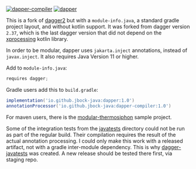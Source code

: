 [![dapper-compiler](https://maven-badges.herokuapp.com/maven-central/io.github.jbock-java/dapper-compiler/badge.svg?color=grey&subject=dapper-compiler)](https://maven-badges.herokuapp.com/maven-central/io.github.jbock-java/dapper-compiler)
[![dapper](https://maven-badges.herokuapp.com/maven-central/io.github.jbock-java/dapper/badge.svg?subject=dapper)](https://maven-badges.herokuapp.com/maven-central/io.github.jbock-java/dapper)

This is a fork of [dagger2](https://github.com/google/dagger) but with a `module-info.java`,
a standard gradle project layout, and without kotlin support.
It was forked from dagger version `2.37`, which is the last dagger
version that did not depend on the [xprocessing](https://github.com/google/dagger/issues/2926) kotlin library.

In order to be modular, dapper uses `jakarta.inject` annotations, instead of `javax.inject`.
It also requires Java Version 11 or higher.

Add to `module-info.java`:

````java
requires dagger;
````

Gradle users add this to `build.gradle`:

````groovy
implementation('io.github.jbock-java:dapper:1.0')
annotationProcessor('io.github.jbock-java:dapper-compiler:1.0')
````

For maven users, there is the [modular-thermosiphon](https://github.com/jbock-java/modular-thermosiphon) sample project.

Some of the integration tests from the [javatests](https://github.com/google/dagger/tree/master/javatests) directory could not
be run as part of the regular build. Their compilation requires the result of the actual annotation processing.
I could only make this work with a released artifact, not with a gradle inter-module dependency.
This is why [dagger-javatests](https://github.com/jbock-java/dapper-javatests) was created.
A new release should be tested there first, via staging repo.
